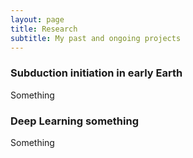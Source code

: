 ```yaml
---
layout: page
title: Research
subtitle: My past and ongoing projects
---
```


### Subduction initiation in early Earth
Something

### Deep Learning something
Something
